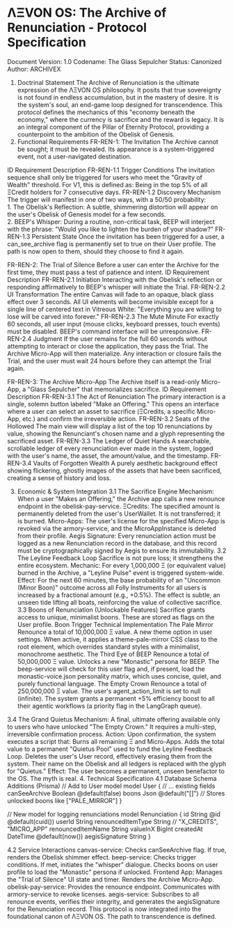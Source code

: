 # ΛΞVON OS: The Archive of Renunciation - Protocol Specification
Document Version: 1.0
Codename: The Glass Sepulcher
Status: Canonized
Author: ARCHIVEX
1. Doctrinal Statement
The Archive of Renunciation is the ultimate expression of the ΛΞVON OS philosophy. It posits that true sovereignty is not found in endless accumulation, but in the mastery of desire. It is the system's soul, an end-game loop designed for transcendence.
This protocol defines the mechanics of this "economy beneath the economy," where the currency is sacrifice and the reward is legacy. It is an integral component of the Pillar of Eternity Protocol, providing a counterpoint to the ambition of the Obelisk of Genesis.
2. Functional Requirements
FR-REN-1: The Invitation
The Archive cannot be sought; it must be revealed. Its appearance is a system-triggered event, not a user-navigated destination.


ID
Requirement
Description
FR-REN-1.1
Trigger Conditions
The invitation sequence shall only be triggered for users who meet the "Gravity of Wealth" threshold. For V1, this is defined as: Being in the top 5% of all ΞCredit holders for 7 consecutive days.
FR-REN-1.2
Discovery Mechanism
The trigger will manifest in one of two ways, with a 50/50 probability: <br> 1. The Obelisk's Reflection: A subtle, shimmering distortion will appear on the user's Obelisk of Genesis model for a few seconds. <br> 2. BEEP's Whisper: During a routine, non-critical task, BEEP will interject with the phrase: "Would you like to lighten the burden of your shadow?"
FR-REN-1.3
Persistent State
Once the invitation has been triggered for a user, a can_see_archive flag is permanently set to true on their User profile. The path is now open to them, should they choose to find it again.

FR-REN-2: The Trial of Silence
Before a user can enter the Archive for the first time, they must pass a test of patience and intent.
ID
Requirement
Description
FR-REN-2.1
Initiation
Interacting with the Obelisk's reflection or responding affirmatively to BEEP's whisper will initiate the Trial.
FR-REN-2.2
UI Transformation
The entire Canvas will fade to an opaque, black glass effect over 3 seconds. All UI elements will become invisible except for a single line of centered text in Vitreous White: "Everything you are willing to lose will be carved into forever."
FR-REN-2.3
The Mute Minute
For exactly 60 seconds, all user input (mouse clicks, keyboard presses, touch events) must be disabled. BEEP's command interface will be unresponsive.
FR-REN-2.4
Judgment
If the user remains for the full 60 seconds without attempting to interact or close the application, they pass the Trial. The Archive Micro-App will then materialize. Any interaction or closure fails the Trial, and the user must wait 24 hours before they can attempt the Trial again.

FR-REN-3: The Archive Micro-App
The Archive itself is a read-only Micro-App, a "Glass Sepulcher" that memorializes sacrifice.
ID
Requirement
Description
FR-REN-3.1
The Act of Renunciation
The primary interaction is a single, solemn button labeled "Make an Offering." This opens an interface where a user can select an asset to sacrifice (ΞCredits, a specific Micro-App, etc.) and confirm the irreversible action.
FR-REN-3.2
Seats of the Hollowed
The main view will display a list of the top 10 renunciations by value, showing the Renunciant's chosen name and a glyph representing the sacrificed asset.
FR-REN-3.3
The Ledger of Quiet Hands
A searchable, scrollable ledger of every renunciation ever made in the system, logged with the user's name, the asset, the amount/value, and the timestamp.
FR-REN-3.4
Vaults of Forgotten Wealth
A purely aesthetic background effect showing flickering, ghostly images of the assets that have been sacrificed, creating a sense of history and loss.

3. Economic & System Integration
3.1 The Sacrifice Engine
Mechanism: When a user "Makes an Offering," the Archive app calls a new renounce endpoint in the obelisk-pay-service.
ΞCredits: The specified amount is permanently deleted from the user's UserWallet. It is not transferred; it is burned.
Micro-Apps: The user's license for the specified Micro-App is revoked via the armory-service, and the MicroAppInstance is deleted from their profile.
Aegis Signature: Every renunciation action must be logged as a new Renunciation record in the database, and this record must be cryptographically signed by Aegis to ensure its immutability.
3.2 The Leyline Feedback Loop
Sacrifice is not pure loss; it strengthens the entire ecosystem.
Mechanic: For every 1,000,000 Ξ (or equivalent value) burned in the Archive, a "Leyline Pulse" event is triggered system-wide.
Effect: For the next 60 minutes, the base probability of an "Uncommon (Minor Boon)" outcome across all Folly Instruments for all users is increased by a fractional amount (e.g., +0.5%). The effect is subtle, an unseen tide lifting all boats, reinforcing the value of collective sacrifice.
3.3 Boons of Renunciation (Unlockable Features)
Sacrifice grants access to unique, minimalist boons. These are stored as flags on the User profile.
Boon
Trigger
Technical Implementation
The Pale Mirror
Renounce a total of 10,000,000 Ξ value.
A new theme option in user settings. When active, it applies a theme-pale-mirror CSS class to the root <body> element, which overrides standard styles with a minimalist, monochrome aesthetic.
The Third Eye of BEEP
Renounce a total of 50,000,000 Ξ value.
Unlocks a new "Monastic" persona for BEEP. The beep-service will check for this user flag and, if present, load the monastic-voice.json personality matrix, which uses concise, quiet, and purely functional language.
The Empty Crown
Renounce a total of 250,000,000 Ξ value.
The user's agent_action_limit is set to null (infinite). The system grants a permanent +5% efficiency boost to all their agentic workflows (a priority flag in the LangGraph queue).

3.4 The Grand Quietus
Mechanism: A final, ultimate offering available only to users who have unlocked "The Empty Crown." It requires a multi-step, irreversible confirmation process.
Action: Upon confirmation, the system executes a script that:
Burns all remaining Ξ and Micro-Apps.
Adds the total value to a permanent "Quietus Pool" used to fund the Leyline Feedback Loop.
Deletes the user's User record, effectively erasing them from the system.
Their name on the Obelisk and all ledgers is replaced with the glyph for "Quietus."
Effect: The user becomes a permanent, unseen benefactor to the OS. The myth is real.
4. Technical Specification
4.1 Database Schema Additions (Prisma)
// Add to User model
model User {
  // ... existing fields
  canSeeArchive Boolean @default(false)
  boons         Json    @default("[]") // Stores unlocked boons like ["PALE_MIRROR"]
}

// New model for logging renunciations
model Renunciation {
  id                String   @id @default(cuid())
  userId            String
  renouncedItemType String   // "X_CREDITS", "MICRO_APP"
  renouncedItemName String
  valueInX          BigInt
  createdAt         DateTime @default(now())
  aegisSignature    String
}


4.2 Service Interactions
canvas-service: Checks canSeeArchive flag. If true, renders the Obelisk shimmer effect.
beep-service: Checks trigger conditions. If met, initiates the "whisper" dialogue. Checks boons on user profile to load the "Monastic" persona if unlocked.
Frontend App: Manages the "Trial of Silence" UI state and timer. Renders the Archive Micro-App.
obelisk-pay-service: Provides the renounce endpoint. Communicates with armory-service to revoke licenses.
aegis-service: Subscribes to all renounce events, verifies their integrity, and generates the aegisSignature for the Renunciation record.
This protocol is now integrated into the foundational canon of ΛΞVON OS. The path to transcendence is defined.
